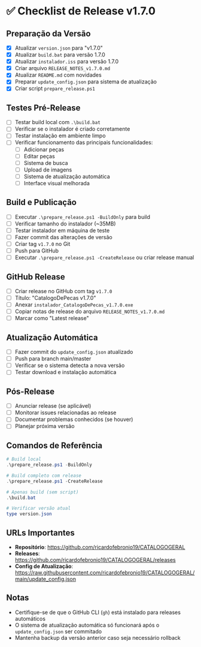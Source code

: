 # ✅ Checklist de Release v1.7.0

## Preparação da Versão

- [x] Atualizar `version.json` para "v1.7.0"
- [x] Atualizar `build.bat` para versão 1.7.0
- [x] Atualizar `instalador.iss` para versão 1.7.0
- [x] Criar arquivo `RELEASE_NOTES_v1.7.0.md`
- [x] Atualizar `README.md` com novidades
- [x] Preparar `update_config.json` para sistema de atualização
- [x] Criar script `prepare_release.ps1`

## Testes Pré-Release

- [ ] Testar build local com `.\build.bat`
- [ ] Verificar se o instalador é criado corretamente
- [ ] Testar instalação em ambiente limpo
- [ ] Verificar funcionamento das principais funcionalidades:
  - [ ] Adicionar peças
  - [ ] Editar peças
  - [ ] Sistema de busca
  - [ ] Upload de imagens
  - [ ] Sistema de atualização automática
  - [ ] Interface visual melhorada

## Build e Publicação

- [ ] Executar `.\prepare_release.ps1 -BuildOnly` para build
- [ ] Verificar tamanho do instalador (~35MB)
- [ ] Testar instalador em máquina de teste
- [ ] Fazer commit das alterações de versão
- [ ] Criar tag `v1.7.0` no Git
- [ ] Push para GitHub
- [ ] Executar `.\prepare_release.ps1 -CreateRelease` ou criar release manual

## GitHub Release

- [ ] Criar release no GitHub com tag `v1.7.0`
- [ ] Título: "CatalogoDePecas v1.7.0"
- [ ] Anexar `instalador_CatalogoDePecas_v1.7.0.exe`
- [ ] Copiar notas de release do arquivo `RELEASE_NOTES_v1.7.0.md`
- [ ] Marcar como "Latest release"

## Atualização Automática

- [ ] Fazer commit do `update_config.json` atualizado
- [ ] Push para branch main/master
- [ ] Verificar se o sistema detecta a nova versão
- [ ] Testar download e instalação automática

## Pós-Release

- [ ] Anunciar release (se aplicável)
- [ ] Monitorar issues relacionadas ao release
- [ ] Documentar problemas conhecidos (se houver)
- [ ] Planejar próxima versão

## Comandos de Referência

```powershell
# Build local
.\prepare_release.ps1 -BuildOnly

# Build completo com release
.\prepare_release.ps1 -CreateRelease

# Apenas build (sem script)
.\build.bat

# Verificar versão atual
type version.json
```

## URLs Importantes

- **Repositório**: https://github.com/ricardofebronio19/CATALOGOGERAL
- **Releases**: https://github.com/ricardofebronio19/CATALOGOGERAL/releases
- **Config de Atualização**: https://raw.githubusercontent.com/ricardofebronio19/CATALOGOGERAL/main/update_config.json

## Notas

- Certifique-se de que o GitHub CLI (`gh`) está instalado para releases automáticos
- O sistema de atualização automática só funcionará após o `update_config.json` ser commitado
- Mantenha backup da versão anterior caso seja necessário rollback